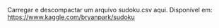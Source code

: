 Carregar e descompactar um arquivo sudoku.csv aqui.
Disponível em: https://www.kaggle.com/bryanpark/sudoku
